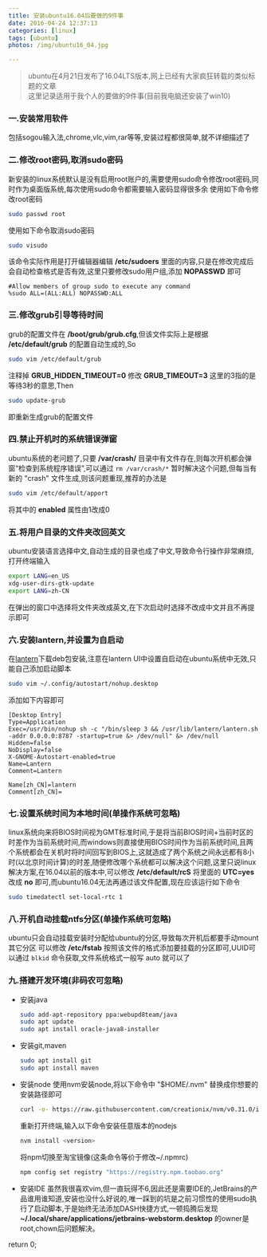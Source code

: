 ```yaml
---
title: 安装ubuntu16.04后要做的9件事
date: 2016-04-24 12:37:13
categories: [linux]
tags: [ubuntu]
photos: /img/ubuntu16_04.jpg

---
```


> ubuntu在4月21日发布了16.04LTS版本,网上已经有大家疯狂转载的类似标题的文章  
这里记录适用于我个人的要做的9件事(目前我电脑还安装了win10)

### 一.安装常用软件
包括sogou输入法,chrome,vlc,vim,rar等等,安装过程都很简单,就不详细描述了

### 二.修改root密码,取消sudo密码
新安装的linux系统默认是没有启用root账户的,需要使用sudo命令修改root密码,同时作为桌面版系统,每次使用sudo命令都需要输入密码显得很多余
使用如下命令修改root密码
```bash
sudo passwd root
```

使用如下命令取消sudo密码
```bash
sudo visudo
```
该命令实际作用是打开编辑器编辑 **/etc/sudoers** 里面的内容,只是在修改完成后会自动检查格式是否有效,这里只要修改sudo用户组,添加 **NOPASSWD** 即可
```
#Allow members of group sudo to execute any command
%sudo ALL=(ALL:ALL) NOPASSWD:ALL
```

<!-- more -->
    
### 三.修改grub引导等待时间
grub的配置文件在 **/boot/grub/grub.cfg**,但该文件实际上是根据 **/etc/default/grub** 的配置自动生成的,So
```bash
sudo vim /etc/default/grub
```
注释掉 **GRUB_HIDDEN_TIMEOUT=0** 修改 **GRUB_TIMEOUT=3** 这里的3指的是等待3秒的意思,Then
```bash
sudo update-grub
```
即重新生成grub的配置文件

### 四.禁止开机时的系统错误弹窗
ubuntu系统的老问题了,只要 **/var/crash/** 目录中有文件存在,则每次开机都会弹窗“检查到系统程序错误”,可以通过 `rm /var/crash/*` 暂时解决这个问题,但每当有新的 "crash" 文件生成,则该问题重现,推荐的办法是
```bash
sudo vim /etc/default/apport
```
将其中的 **enabled** 属性由1改成0

### 五.将用户目录的文件夹改回英文
ubuntu安装语言选择中文,自动生成的目录也成了中文,导致命令行操作非常麻烦,打开终端输入
```bash
export LANG=en_US
xdg-user-dirs-gtk-update
export LANG=zh-CN
```
在弹出的窗口中选择将文件夹改成英文,在下次启动时选择不改成中文并且不再提示即可

### 六.安装lantern,并设置为自启动
在[lantern](https://github.com/getlantern/lantern)下载deb包安装,注意在lantern UI中设置自启动在ubuntu系统中无效,只能自己添加启动脚本
```bash
sudo vim ~/.config/autostart/nohup.desktop
```
添加如下内容即可
```
[Desktop Entry]
Type=Application
Exec=/usr/bin/nohup sh -c "/bin/sleep 3 && /usr/lib/lantern/lantern.sh -addr 0.0.0.0:8787 -startup=true &> /dev/null" &> /dev/null
Hidden=false
NoDisplay=false
X-GNOME-Autostart-enabled=true
Name=Lantern
Comment=Lantern

Name[zh_CN]=lantern
Comment[zh_CN]=
```

### 七.设置系统时间为本地时间(单操作系统可忽略)
linux系统向来将BIOS时间视为GMT标准时间,于是将当前BIOS时间+当前时区的时差作为当前系统时间,而windows则直接使用BIOS时间作为当前系统时间,且两个系统都会在关机时将时间回写到BIOS上,这就造成了两个系统之间永远都有8小时(以北京时间计算)的时差,随便修改哪个系统都可以解决这个问题,这里只说linux解决方案,在16.04以前的版本中,可以修改 **/etc/default/rcS** 将里面的 **UTC=yes** 改成 **no** 即可,而ubuntu16.04无法再通过该文件配置,现在应该运行如下命令
```bash
sudo timedatectl set-local-rtc 1
```

### 八.开机自动挂载ntfs分区(单操作系统可忽略)
ubuntu只会自动挂载安装时分配给ubuntu的分区,导致每次开机后都要手动mount其它分区
可以修改 **/etc/fstab** 按照该文件的格式添加要挂载的分区即可,UUID可以通过 `blkid` 命令获取,文件系统格式一般写 auto 就可以了

### 九.搭建开发环境(非码农可忽略)
- 安装java
    ```bash
    sudo add-apt-repository ppa:webupd8team/java
    sudo apt update
    sudo apt install oracle-java8-installer
    ```
- 安装git,maven
    ```bash
    sudo apt install git
    sudo apt install maven
    ```
- 安装node
    使用nvm安装node,将以下命令中 "$HOME/.nvm" 替换成你想要的安装路径即可
    ```bash
    curl -o- https://raw.githubusercontent.com/creationix/nvm/v0.31.0/install.sh | NVM_DIR="$HOME/.nvm" bash
    ```
    重新打开终端,输入以下命令安装任意版本的nodejs
    ```bash
    nvm install <version>
    ```
    将npm切换至淘宝镜像(这条命令等价于修改~/.npmrc)
    ```bash
    npm config set registry "https://registry.npm.taobao.org"
    ```
- 安装IDE
    虽然我很喜欢vim,但一直玩得不6,因此还是需要IDE的,JetBrains的产品谁用谁知道,安装也没什么好说的,唯一踩到的坑是之前习惯性的使用sudo执行了启动脚本,于是始终无法添加DASH快捷方式,一顿捣腾后发现 **~/.local/share/applications/jetbrains-webstorm.desktop** 的owner是root,chown后问题解决。

return 0;

